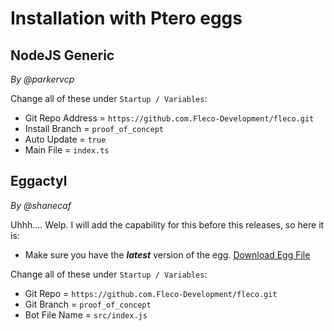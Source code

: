 # Installation with Ptero eggs

## NodeJS Generic

*By @parkervcp*

Change all of these under `Startup / Variables`:

- Git Repo Address = `https://github.com.Fleco-Development/fleco.git`
- Install Branch = `proof_of_concept`
- Auto Update = `true`
- Main File = `index.ts`

## Eggactyl

*By @shanecaf*

Uhhh.... Welp. I will add the capability for this before this releases, so here it is:

- Make sure you have the ***latest*** version of the egg. [Download Egg File](https://cdn.eggactyl.cloud/files/egg.json)

Change all of these under `Startup / Variables`:

- Git Repo = `https://github.com.Fleco-Development/fleco.git`
- Git Branch = `proof_of_concept`
- Bot File Name = `src/index.js`